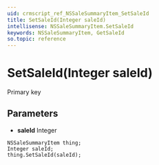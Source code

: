 ```yaml
---
uid: crmscript_ref_NSSaleSummaryItem_SetSaleId
title: SetSaleId(Integer saleId)
intellisense: NSSaleSummaryItem.SetSaleId
keywords: NSSaleSummaryItem, GetSaleId
so.topic: reference
---
```


# SetSaleId(Integer saleId)

Primary key

## Parameters

* **saleId** Integer

```crmscript
NSSaleSummaryItem thing;
Integer saleId;
thing.SetSaleId(saleId);
```

